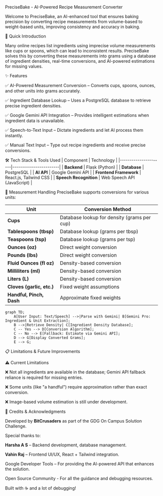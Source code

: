 

PreciseBake - AI-Powered Recipe Measurement Converter

Welcome to PreciseBake, an AI-enhanced tool that ensures baking precision by converting recipe measurements from volume-based to weight-based units, improving consistency and accuracy in baking.

🌟 Quick Introduction

Many online recipes list ingredients using imprecise volume measurements like cups or spoons, which can lead to inconsistent results. PreciseBake solves this by converting these measurements into grams using a database of ingredient densities, real-time conversions, and AI-powered estimations for missing values.

✨ Features

✅ AI-Powered Measurement Conversion – Converts cups, spoons, ounces, and other units into grams accurately.

✅ Ingredient Database Lookup – Uses a PostgreSQL database to retrieve precise ingredient densities.

✅ Google Gemini API Integration – Provides intelligent estimations when ingredient data is unavailable.

✅ Speech-to-Text Input – Dictate ingredients and let AI process them instantly.

✅ Manual Text Input – Type out recipe ingredients and receive precise conversions.

🛠️ Tech Stack & Tools Used
| Component            | Technology              |
|----------------------|------------------------|
| **Backend**         | Flask (Python)          |
| **Database**        | PostgreSQL              |
| **AI API**         | Google Gemini API       |
| **Frontend Framework** | React.js, Tailwind CSS |
| **Speech Recognition** | Web Speech API (JavaScript) |

🔢 Measurement Handling
PreciseBake supports conversions for various units:

| Unit                  | Conversion Method                     |
|-----------------------|--------------------------------------|
| **Cups**             | Database lookup for density (grams per cup) |
| **Tablespoons (tbsp)** | Database lookup (grams per tbsp)    |
| **Teaspoons (tsp)**   | Database lookup (grams per tsp)     |
| **Ounces (oz)**      | Direct weight conversion            |
| **Pounds (lbs)**     | Direct weight conversion            |
| **Fluid Ounces (fl oz)** | Density-based conversion         |
| **Milliliters (ml)** | Density-based conversion            |
| **Liters (L)**       | Density-based conversion            |
| **Cloves (garlic, etc.)** | Fixed weight assumptions       |
| **Handful, Pinch, Dash** | Approximate fixed weights       |

```mermaid
graph TD;
    A[User Input: Text/Speech] -->|Parse with Gemini| B[Gemini Pro: Ingredient & Unit Extraction];
    B -->|Retrieve Density| C[Ingredient Density Database];
    C -- Yes --> D[Conversion Algorithm];
    C -- No --> E[Fallback: Estimate via Gemini API];
    D --> G[Display Converted Grams];
    E --> G;
```


📋 Limitations & Future Improvements

⚠️ Current Limitations

❌ Not all ingredients are available in the database; Gemini API fallback reliance is required for missing entries.

❌ Some units (like "a handful") require approximation rather than exact conversion.

❌ Image-based volume estimation is still under development.

🙌 Credits & Acknowledgments

Developed by **BitCrusaders** as part of the GDG On Campus Solution Challenge.

Special thanks to:

**Harsha A S** – Backend development, database management.

**Vahin Raj** – Frontend UI/UX, React + Tailwind integration.

Google Developer Tools – For providing the AI-powered API that enhances the solution.

Open Source Community - For all the guidance and debugging resources.

Built with ☕ and a lot of debugging!





